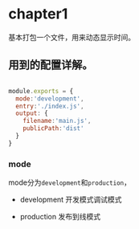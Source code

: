 # chapter1

基本打包一个文件，用来动态显示时间。 

## 用到的配置详解。

```js

module.exports = { 
  mode:'development',
  entry:'./index.js',
  output: {
    filename:'main.js',
    publicPath:'dist' 
  } 
}

```

### mode

mode分为`development`和`production`，

* development 
  开发模式调试模式

* production
  发布到线模式

